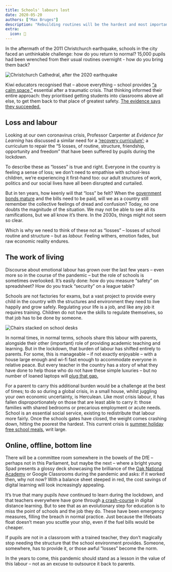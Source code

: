 ```yaml
---
title: Schools' labours lost
date: 2020-05-20
authors: ["Max Bruges"]
description: "Rebuilding routines will be the hardest and most important job of schools after the pandemic."
extra:
  icon: 🏫
---
```


In the aftermath of the 2011 Christchurch earthquake, schools in the city faced an unthinkable challenge: how do you return to normal? 15,000 pupils had been wrenched from their usual routines overnight - how do you bring them back?

![Christchurch Cathedral, after the 2020 earthquake](/images/quake.webp)

Kiwi educators recognised that – above everything – school provides [“a calm space,”](https://www.stuff.co.nz/national/110930872/coping-strategies-for-earthquakeaffected-children) essential after a traumatic crisis. That thinking informed their entire approach: they prioritised getting students into classrooms above all else, to get them back to that place of greatest safety. [The evidence says they succeeded.](https://pdfs.semanticscholar.org/fab3/571f32136c23fed45d950d9f758ec29c094c.pdf)

## Loss and labour

Looking at our own coronavirus crisis, Professor Carpenter at *Evidence for Learning* has discussed a similar need for a [‘recovery curriculum’](https://www.evidenceforlearning.net/recoverycurriculum/); a curriculum to repair the “5 losses, of routine, structure, friendship, opportunity and freedom” that have been suffered by pupils during the lockdown.

To describe these as “losses” is true and right. Everyone in the country is feeling a sense of loss; we don’t need to empathise with school-less children, we’re experiencing it first-hand too: our adult structures of work, politics and our social lives have all been disrupted and curtailed.

But in ten years, how keenly will that “loss” be felt? When the [government bonds mature](https://www.cityam.com/demand-for-uk-bonds-surges-as-government-funds-coronavirus-spree/) and the bills need to be paid, will we as a country still remember the collective feelings of dread and confusion? Today, no one doubts the magnitude of the situation. We may not be able to see all its ramifications, but we all know it’s there.  In the 2030s, things might not seem so clear.

Which is why we need to think of these not as “losses” – losses of school routine and structure – but  as *labour.* Feeling withers, emotion fades, but raw economic reality endures.

## The work of living

Discourse about emotional labour has grown over the last few years – even more so in the course of the pandemic – but the role of schools is sometimes overlooked. It’s easily done: how do you measure “safety” on spreadsheet? How do you track “security” on a league table?

Schools are not factories for exams, but a vast project to provide every child in the country with the structures and environment they need to live happily and grow safely. Regulating your life is a job, and like any job it requires training. Children do not have the skills to regulate themselves, so that job has to be done by someone.

![Chairs stacked on school desks](/images/school-desks.webp)

In normal times, in normal terms, schools share this labour with parents, alongside their other (important) role of providing academic teaching and learning. But in the lockdown, that burden of labour has shifted entirely to parents. For some, this is manageable – if not exactly enjoyable – with a house large enough and wi-fi fast enough to accommodate everyone in relative peace. But every teacher in the country has a story of what they have done to help those who do not have these simple luxuries – but no number of loaned laptops will [plug that gap.](https://www.tes.com/news/coronavirus-extra-teaching-needed-plug-disadvantage-chasm)

For a parent to carry this additional burden would be a challenge at the best of times; to do so during a global crisis, in a small house, whilst juggling your own economic uncertainty, is Herculean. Like most crisis labour, it has fallen disproportionately on those that are least able to carry it: those families with shared bedrooms or precarious employment or acute needs. School is an essential social service, existing to redistribute that labour more fairly. Once the schools gates have closed, the weight comes crashing down, hitting the poorest the hardest. This current crisis is [summer holiday free school meals](https://www.gov.uk/government/news/free-meals-and-summer-holiday-activities-for-children), writ large.

## Online, offline, bottom line

There will be a committee room somewhere in the bowels of the DfE – perhaps not in this Parliament, but maybe the next – where a bright young Spad presents a glossy deck showcasing the brilliance of the [Oak National Academy](https://www.thenational.academy/) or Google Classrooms during the pandemic and asks: if it worked then, why not now? With a balance sheet steeped in red, the cost savings of digital learning will look increasingly appealing.

It’s true that many pupils *have* continued to learn during the lockdown, and that teachers everywhere have gone through [a crash-course](https://www.tes.com/news/teachers-skills-improve-lockdown) in digital distance learning. But to see that as an evolutionary step for education is to miss the point of schools and the job they do. These have been emergency measures, filling the breach in normal practice. Just because the lifeboats float doesn’t mean you scuttle your ship, even if the fuel bills would be cheaper.

If pupils are not in a classroom with a trained teacher, they don’t magically stop needing the structure that the school environment provides. Someone, somewhere, has to provide it, or those awful “losses” become the norm.

In the years to come, this pandemic should stand as a lesson in the value of this labour – not as an excuse to outsource it back to parents.
